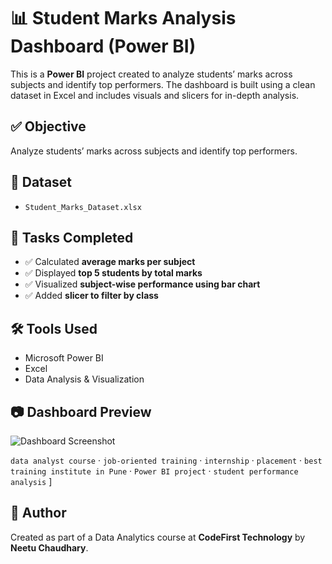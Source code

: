 # 📊 Student Marks Analysis Dashboard (Power BI)

This is a **Power BI** project created to analyze students’ marks across subjects and identify top performers. The dashboard is built using a clean dataset in Excel and includes visuals and slicers for in-depth analysis.


## ✅ Objective

Analyze students’ marks across subjects and identify top performers.


## 📂 Dataset

- `Student_Marks_Dataset.xlsx`


## 📌 Tasks Completed

- ✅ Calculated **average marks per subject**
- ✅ Displayed **top 5 students by total marks**
- ✅ Visualized **subject-wise performance using bar chart**
- ✅ Added **slicer to filter by class**


## 🛠 Tools Used

- Microsoft Power BI
- Excel
- Data Analysis & Visualization


## 📷 Dashboard Preview

![Dashboard Screenshot](Screenshot.png)

`data analyst course` · `job-oriented training` · `internship` · `placement` · `best training institute in Pune` · `Power BI project` · `student performance analysis`
]

## 📌 Author

Created as part of a Data Analytics course at **CodeFirst Technology** by **Neetu Chaudhary**.
